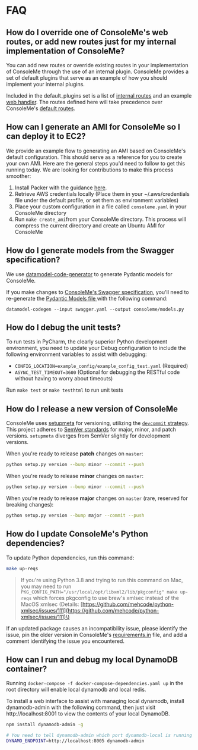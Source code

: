 # FAQ

## How do I override one of ConsoleMe's web routes, or add new routes just for my internal implementation of ConsoleMe?

You can add new routes or override existing routes in your implementation of ConsoleMe through the use of an internal plugin. ConsoleMe provides a set of default plugins that serve as an example of how you should implement your internal plugins.

Included in the default_plugins set is a list of [internal routes](https://github.com/Netflix/consoleme/blob/master/default_plugins/consoleme_default_plugins/plugins/internal_routes/internal_routes.py) and an example [web handler](https://github.com/Netflix/consoleme/blob/master/default_plugins/consoleme_default_plugins/plugins/internal_routes/handlers/internal_demo_route.py#L9). The routes defined here will take precedence over ConsoleMe's [default routes](https://github.com/Netflix/consoleme/blob/master/consoleme/routes.py#L91).

## How can I generate an AMI for ConsoleMe so I can deploy it to EC2?

We provide an example flow to generating an AMI based on ConsoleMe's default configuration. This should serve as a reference for you to create your own AMI. Here are the general steps you'd need to follow to get this running today. We are looking for contributions to make this process smoother:

1. Install Packer with the guidance [here](https://learn.hashicorp.com/tutorials/packer/getting-started-install).
2. Retrieve AWS credentials locally \(Place them in your ~/.aws/credentials file under the default profile, or set them as environment variables\)
3. Place your custom configuration in a file called `consoleme.yaml` in your ConsoleMe directory
4. Run `make create_ami`from your ConsoleMe directory. This process will compress the current directory and create an Ubuntu AMI for ConsoleMe

## How do I generate models from the Swagger specification?

We use [datamodel-code-generator](https://github.com/koxudaxi/datamodel-code-generator) to generate Pydantic models for ConsoleMe.

If you make changes to [ConsoleMe's Swagger specification](https://github.com/Netflix/consoleme/blob/master/swagger.yaml), you'll need to re-generate the [Pydantic Models file ](https://github.com/Netflix/consoleme/blob/master/consoleme/models.py)with the following command:

```text
datamodel-codegen --input swagger.yaml --output consoleme/models.py
```

## How do I debug the unit tests?

To run tests in PyCharm, the clearly superior Python development environment, you need to update your Debug configuration to include the following environment variables to assist with debugging:

- `CONFIG_LOCATION=example_config/example_config_test.yaml` \(Required\)
- `ASYNC_TEST_TIMEOUT=3600` \(Optional for debugging the RESTful code without having to worry about timeouts\)

Run `make test` or `make testhtml` to run unit tests

## How do I release a new version of ConsoleMe

ConsoleMe uses [setupmeta](https://github.com/zsimic/setupmeta) for versioning, utilizing the [`devcommit` strategy](https://github.com/zsimic/setupmeta/blob/master/docs/versioning.rst#devcommit). This project adheres to [SemVer standards](https://semver.org/#summary) for major, minor, and patch versions. `setupmeta` diverges from SemVer slightly for development versions.

When you're ready to release **patch** changes on `master`:

```bash
python setup.py version --bump minor --commit --push
```

When you're ready to release **minor** changes on `master`:

```bash
python setup.py version --bump minor --commit --push
```

When you're ready to release **major** changes on `master` \(rare, reserved for breaking changes\):

```bash
python setup.py version --bump major --commit --push
```

## How do I update ConsoleMe's Python dependencies?

To update Python dependencies, run this command:

```bash
make up-reqs
```

> If you're using Python 3.8 and trying to run this command on Mac, you may need to run `PKG_CONFIG_PATH="/usr/local/opt/libxml2/lib/pkgconfig" make up-reqs` which forces pkgconfig to use brew's xmlsec instead of the MacOS xmlsec \(Details: [https://github.com/mehcode/python-xmlsec/issues/111](https://github.com/mehcode/python-xmlsec/issues/111)\)

If an updated package causes an incompatibility issue, please identify the issue, pin the older version in ConsoleMe's [requirements.in](https://github.com/Netflix/consoleme/blob/master/requirements.in) file, and add a comment identifying the issue you encountered.

## How can I run and debug my local DynamoDB container?

Running `docker-compose -f docker-compose-dependencies.yaml up` in the root directory will enable local dynamodb and local redis.

To install a web interface to assist with managing local dynamodb, install dynamodb-admin with the following command, then just visit http://localhost:8001 to view the contents of your local DynamoDB.

```bash
npm install dynamodb-admin -g

# You need to tell dynamodb-admin which port dynamodb-local is running on when running dynamodb-admin
DYNAMO_ENDPOINT=http://localhost:8005 dynamodb-admin
```
